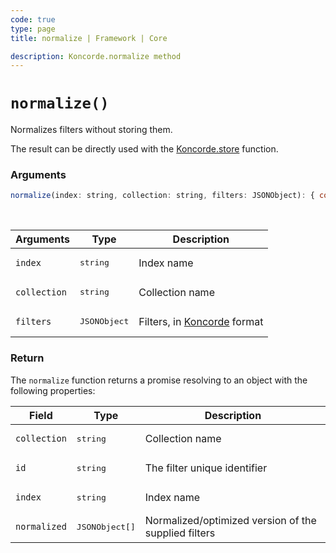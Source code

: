 ```yaml
---
code: true
type: page
title: normalize | Framework | Core

description: Koncorde.normalize method
---
```


# `normalize()`

Normalizes filters without storing them.

The result can be directly used with the [Koncorde.store](/core/2/framework/classes/koncorde/store) function.

### Arguments

```js
normalize(index: string, collection: string, filters: JSONObject): { collection: string, id: string, index: string, normalized: JSONObject[]};
```

<br/>

| Arguments    | Type              | Description                                     |
| ------------ | ----------------- | ----------------------------------------------- |
| `index`      | <pre>string</pre> | Index name                                      |
| `collection` | <pre>string</pre> | Collection name                                 |
| `filters`    | <pre>JSONObject</pre> | Filters, in [Koncorde](/core/2/api/koncorde-filters-syntax) format |

### Return

The `normalize` function returns a promise resolving to an object with the following properties:

| Field        | Type                | Description                                          |
| ------------ | ------------------- | ---------------------------------------------------- |
| `collection` | <pre>string</pre>   | Collection name                                      |
| `id`         | <pre>string</pre>   | The filter unique identifier                         |
| `index`      | <pre>string</pre>   | Index name                                           |
| `normalized` | <pre>JSONObject[]</pre> | Normalized/optimized version of the supplied filters |